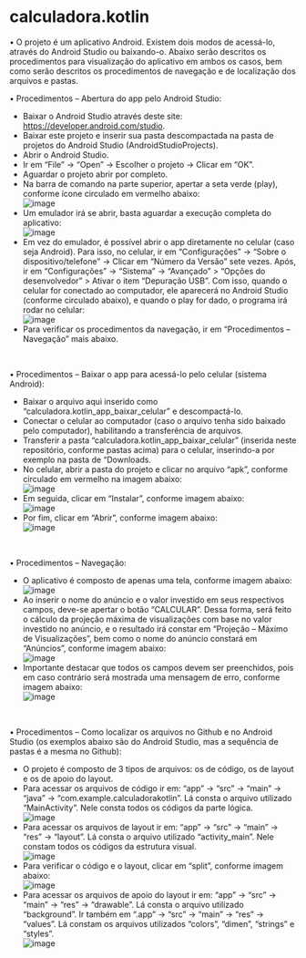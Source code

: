 # calculadora.kotlin

• O projeto é um aplicativo Android. Existem dois modos de acessá-lo, através do Android Studio ou baixando-o. Abaixo serão descritos os procedimentos para visualização do aplicativo em ambos os casos, bem como serão descritos os procedimentos de navegação e de localização dos arquivos e pastas.
<br/>

• Procedimentos – Abertura do app pelo Android Studio:
-	Baixar o Android Studio através deste site: https://developer.android.com/studio.
-	Baixar este projeto e inserir sua pasta descompactada na pasta de projetos do Android Studio (AndroidStudioProjects).
-	Abrir o Android Studio.
-	Ir em “File” -> “Open” -> Escolher o projeto -> Clicar em “OK”.
-	Aguardar o projeto abrir por completo.
-	Na barra de comando na parte superior, apertar a seta verde (play), conforme ícone circulado em vermelho abaixo:
   <br/><img>![image](https://user-images.githubusercontent.com/60974082/124400102-6df88080-dcf6-11eb-8a9f-9570dfb67801.png)</img>
-	Um emulador irá se abrir, basta aguardar a execução completa do aplicativo:
   <br/><img>![image](https://user-images.githubusercontent.com/60974082/124400214-3211eb00-dcf7-11eb-9b6c-52c1a66dc0c7.png)</img>
-	Em vez do emulador, é possível abrir o app diretamente no celular (caso seja Android). Para isso, no celular, ir em  “Configurações” -> “Sobre o dispositivo/telefone” -> Clicar em “Número da Versão” sete vezes. Após, ir em “Configurações” -> “Sistema” -> “Avançado” > “Opções do desenvolvedor” > Ativar o item “Depuração USB”. Com isso, quando o celular for conectado ao computador, ele aparecerá no Android Studio (conforme circulado abaixo), e quando o play for dado, o programa irá rodar no celular:
    <br/><img>![image](https://user-images.githubusercontent.com/60974082/124400130-bc0d8400-dcf6-11eb-99df-6444199ef5c8.png)</img>
-	Para verificar os procedimentos da navegação, ir em “Procedimentos – Navegação” mais abaixo.
<br/>

• Procedimentos – Baixar o app para acessá-lo pelo celular (sistema Android):
-	Baixar o arquivo aqui inserido como “calculadora.kotlin_app_baixar_celular” e descompactá-lo.
-	Conectar o celular ao computador (caso o arquivo tenha sido baixado pelo computador), habilitando a transferência de arquivos.
-	Transferir a pasta “calculadora.kotlin_app_baixar_celular” (inserida neste repositório, conforme pastas acima) para o celular, inserindo-a por exemplo na pasta de “Downloads.
-	No celular, abrir a pasta do projeto e clicar no arquivo “apk”, conforme circulado em vermelho na imagem abaixo:
   <br/><img>![image](https://user-images.githubusercontent.com/60974082/124400131-c465bf00-dcf6-11eb-8f3a-14fbcc4dabca.png)</img>
-	Em seguida, clicar em “Instalar”, conforme imagem abaixo:
   <br/><img>![image](https://user-images.githubusercontent.com/60974082/124400135-cd569080-dcf6-11eb-8494-576ca4f5992c.png)</img>
-	Por fim, clicar em “Abrir”, conforme imagem abaixo:
   <br/><img>![image](https://user-images.githubusercontent.com/60974082/124400140-d47d9e80-dcf6-11eb-82fe-c082ac75d98d.png)</img>
<br/>

• Procedimentos – Navegação:
-	O aplicativo é composto de apenas uma tela, conforme imagem abaixo:
   <br/><img>![image](https://user-images.githubusercontent.com/60974082/124400143-dba4ac80-dcf6-11eb-9e78-5e7ca84bd415.png)</img>
-	Ao inserir o nome do anúncio e o valor investido em seus respectivos campos, deve-se apertar o botão “CALCULAR”. Dessa forma, será feito o cálculo da projeção máxima de visualizações com base no valor investido no anúncio, e o resultado irá constar em “Projeção – Máximo de Visualizações”, bem como o nome do anúncio constará em “Anúncios”, conforme imagem abaixo:
   <br/><img>![image](https://user-images.githubusercontent.com/60974082/124400145-e2cbba80-dcf6-11eb-950f-c8e7cd37f98d.png)</img>
-	Importante destacar que todos os campos devem ser preenchidos, pois em caso contrário será mostrada uma mensagem de erro, conforme imagem abaixo:
   <br/><img>![image](https://user-images.githubusercontent.com/60974082/124400151-e8290500-dcf6-11eb-9c8b-c4851863f588.png)</img>
<br/>

• Procedimentos – Como localizar os arquivos no Github e no Android Studio (os exemplos abaixo são do Android Studio, mas a sequência de pastas é a mesma no Github):
-	O projeto é composto de 3 tipos de arquivos: os de código, os de layout e os de apoio do layout.
-	Para acessar os arquivos de código ir em: “app” -> “src” -> “main” -> “java” -> “com.example.calculadorakotlin”. Lá consta o arquivo utilizado “MainActivity”. Nele consta todos os códigos da parte lógica.
   <br/><img>![image](https://user-images.githubusercontent.com/60974082/124400163-f24b0380-dcf6-11eb-9b4e-40558e17b7ee.png)</img>
-	Para acessar os arquivos de layout ir em: “app” -> “src” -> “main” -> “res” -> “layout”. Lá consta o arquivo utilizado “activity_main”. Nele constam todos os códigos da estrutura visual. 
   <br/><img>![image](https://user-images.githubusercontent.com/60974082/124400171-f8d97b00-dcf6-11eb-9a07-9814a2c3b1bb.png)</img>
-	Para verificar o código e o layout, clicar em “split”, conforme imagem abaixo:
   <br/><img>![image](https://user-images.githubusercontent.com/60974082/124400175-00991f80-dcf7-11eb-9124-0a1520d87c79.png)</img>
-	Para acessar os arquivos de apoio do layout ir em: “app” -> “src” -> “main” -> “res” -> “drawable”. Lá consta o arquivo utilizado “background”. Ir também em “.app” -> “src” -> “main” -> “res” -> “values”. Lá constam os arquivos utilizados “colors”, “dimen”, “strings” e “styles”.
   <br/><img>![image](https://user-images.githubusercontent.com/60974082/124400184-07c02d80-dcf7-11eb-896b-8bc6d25e657f.png)</img>
